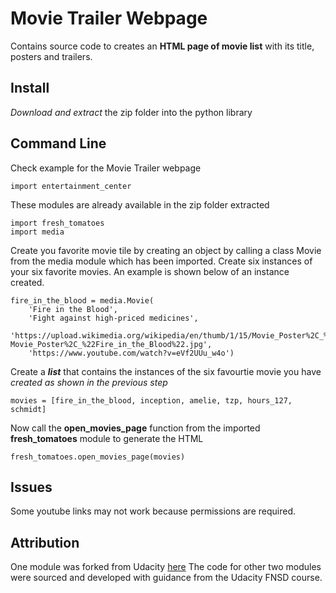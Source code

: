 # Movie Trailer Webpage
Contains source code to creates an **HTML page of movie list** with its title, 
posters and trailers.

## Install 
*Download and extract* the zip folder into the python library

## Command Line 
Check example for the Movie Trailer webpage 
```
import entertainment_center
```

These modules are already available in the zip folder extracted
```
import fresh_tomatoes
import media
```
Create you favorite movie tile by creating an object by calling a class Movie
from the media module which has been imported. 
Create six instances of your six favorite movies. An example is shown below 
of an instance created.
```
fire_in_the_blood = media.Movie(
    'Fire in the Blood',
    'Fight against high-priced medicines',
    'https://upload.wikimedia.org/wikipedia/en/thumb/1/15/Movie_Poster%2C_%22Fire_in_the_Blood%22.jpg/220px-Movie_Poster%2C_%22Fire_in_the_Blood%22.jpg',
    'https://www.youtube.com/watch?v=eVf2UUu_w4o')
```
Create a **_list_** that contains the instances of the six favourtie movie you 
have *created as shown in the previous step*
```
movies = [fire_in_the_blood, inception, amelie, tzp, hours_127, schmidt]
```
Now call the **open_movies_page** function from the imported **fresh_tomatoes**
module to generate the HTML
```
fresh_tomatoes.open_movies_page(movies)
```
## Issues 
Some youtube links may not work because permissions are required.

## Attribution
One module was forked from Udacity [here](https://github.com/udacity/ud036_StarterCode.git)
The code for other two modules were sourced and developed with guidance from 
the Udacity FNSD course.





